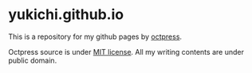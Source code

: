 yukichi.github.io
=================

This is a repository for my github pages by [octpress](http://octopress.org/).

Octpress source is under [MIT license](http://opensource.org/licenses/MIT). All my writing contents are under public domain. 
